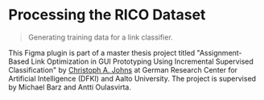 # Processing the RICO Dataset

> Generating training data for a link classifier.

This Figma plugin is part of a master thesis project titled "Assignment-Based Link Optimization in GUI Prototyping Using Incremental Supervised Classification" by [Christoph A. Johns](mailto:christophjohns@aalto.fi?subject=[GitHub]%20Suggested%20Links%Figma%Plugin) at German Research Center for Artificial Intelligence (DFKI) and Aalto University.
The project is supervised by Michael Barz and Antti Oulasvirta.